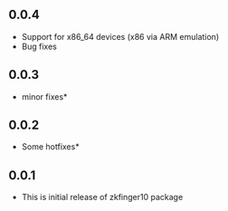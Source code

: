 ## 0.0.4

* Support for x86_64 devices (x86 via ARM emulation)
* Bug fixes

## 0.0.3

* minor fixes*

## 0.0.2

* Some hotfixes*

## 0.0.1

* This is initial release of zkfinger10 package